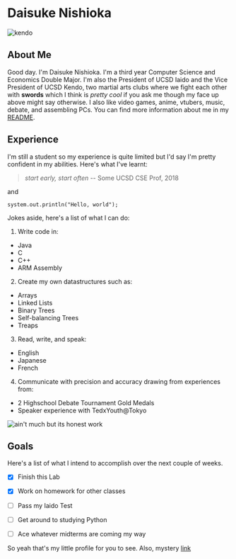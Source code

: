 # Daisuke Nishioka

![kendo](https://github.com/ecstaticstupidity/CSE110/blob/vscode-branch/images/IMG_20201001_013416_511.jpg)

## About Me

Good day. I'm Daisuke Nishioka. I'm a third year Computer Science and Economics Double Major. I'm also the President of UCSD Iaido and the Vice President of UCSD Kendo, two martial arts clubs where we fight each other with **swords**
which I think is *pretty cool* if you ask me though my face up above might say otherwise. I also like video games, anime, vtubers, music, debate, and assembling PCs. You can find more information about me in my [README](README.md). 

## Experience

I'm still a student so my experience is quite limited but I'd say I'm pretty confident in my abilities. Here's what I've learnt:

>*start early, start often* -- Some UCSD CSE Prof, 2018

and 

```
system.out.println("Hello, world");
```

Jokes aside, here's a list of what I can do:
1. Write code in:
  - Java
  - C
  - C++
  - ARM Assembly
2. Create my own datastructures such as:
  - Arrays
  - Linked Lists
  - Binary Trees
  - Self-balancing Trees
  - Treaps
3. Read, write, and speak:
  - English
  - Japanese
  - French
4. Communicate with precision and accuracy drawing from experiences from:
  - 2 Highschool Debate Tournament Gold Medals
  - Speaker experience with TedxYouth@Tokyo

![ain't much but its honest work](https://github.com/ecstaticstupidity/CSE110/blob/vscode-branch/images/But_It's_Honest_Work.jpg)


## Goals
Here's a list of what I intend to accomplish over the next couple of weeks.

- [x] Finish this Lab

- [x] Work on homework for other classes

- [ ] Pass my Iaido Test

- [ ] Get around to studying Python

- [ ] Ace whatever midterms are coming my way

So yeah that's my little profile for you to see. 
Also, mystery [link](https://www.youtube.com/watch?v=dQw4w9WgXcQ)